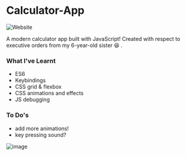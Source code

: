# Calculator-App
![Website](https://img.shields.io/website?label=demo&up_message=online&url=https%3A%2F%2Ftonyxsun.github.io%2FCute-Calc%2F)

A modern calculator app built with JavaScript! Created with respect to executive orders from my 6-year-old sister 😆 .

### What I've Learnt
* ES6
* Keybindings
* CSS grid & flexbox
* CSS animations and effects
* JS debugging

### To Do's
* add more animations!
* key pressing sound?


![image](https://user-images.githubusercontent.com/68176295/150867760-eadc2dfb-98a4-48f6-8ce7-82b3160676c5.png)

